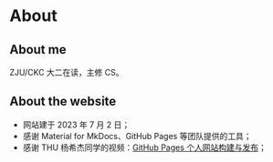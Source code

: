 # About

## About me

ZJU/CKC 大二在读，主修 CS。

## About the website

- 网站建于 2023 年 7 月 2 日；
- 感谢 Material for MkDocs、GitHub Pages 等团队提供的工具；
- 感谢 THU 杨希杰同学的视频：[GitHub Pages 个人网站构建与发布](https://www.bilibili.com/video/BV1hL4y1w72r)；